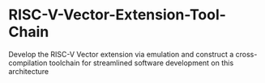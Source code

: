 # RISC-V-Vector-Extension-Tool-Chain
Develop the RISC-V Vector extension via emulation and construct a cross-compilation toolchain for streamlined software development on this architecture

